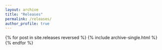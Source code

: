 ```yaml
---
layout: archive
title: "Releases"
permalink: /releases/
author_profile: true
---
```


{% for post in site.releases reversed %}
  {% include archive-single.html %}
{% endfor %}
